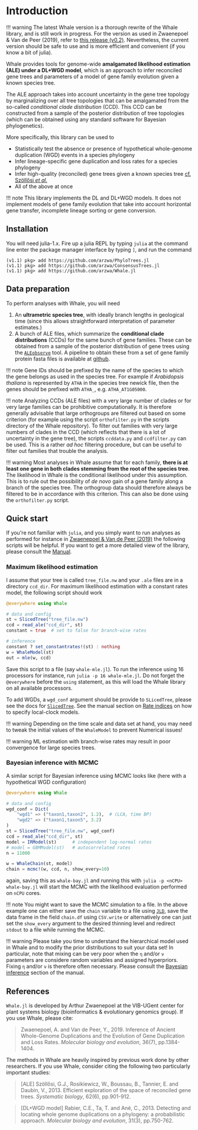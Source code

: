 
# Introduction

!!! warning
    The latest Whale version is a thorough rewrite of the Whale library, and is still work in progress. For the version as used in Zwaenepoel & Van de Peer (2019), refer to [this release (v0.2)](https://github.com/arzwa/Whale.jl/releases/tag/v0.2). Nevertheless, the current version should be safe to use and is more efficient and convenient (if you know a bit of julia).

Whale provides tools for genome-wide **amalgamated likelihood estimation (ALE) under a DL+WGD model**, which is an approach to infer reconciled gene trees and parameters of a model of gene family evolution given a known species tree.

The ALE approach takes into account uncertainty in the gene tree topology by marginalizing over all tree topologies that can be amalgamated from the so-called *conditional clade distribution* (CCD). This CCD can be constructed from a sample of the posterior distribution of tree topologies (which can be obtained using any standard software for Bayesian phylogenetics).

More specifically, this library can be used to

- Statistically test the absence or presence of hypothetical whole-genome duplication (WGD) events in a species phylogeny
- Infer lineage-specific gene duplication and loss rates for a species phylogeny
- Infer high-quality (reconciled) gene trees given a known species tree [cf. Szöllősi *et al.*](https://academic.oup.com/sysbio/article/64/1/e42/1634124)
- All of the above at once

!!! note
    This library implements the DL and DL+WGD models. It does not implement models of gene family evolution that take into account horizontal gene transfer, incomplete lineage sorting or gene conversion.

## Installation

You will need julia-1.x. Fire up a julia REPL by typing `julia` at the command line enter the package manager interface by typing `]`, and run the command

```julia-repl
(v1.1) pkg> add https://github.com/arzwa/PhyloTrees.jl
(v1.1) pkg> add https://github.com/arzwa/ConsensusTrees.jl
(v1.1) pkg> add https://github.com/arzwa/Whale.jl
```

## Data preparation

To perform analyses with Whale, you will need  

1. An **ultrametric species tree**, with ideally branch lengths in geological time (since this allows straightforward interpretation of parameter estimates.)
2. A bunch of ALE files, which summarize the **conditional clade distributions** (CCDs) for the same bunch of gene families. These can be obtained from a sample of the posterior distribution of gene trees using the [`ALEobserve`](https://github.com/ssolo/ALE) tool. A pipeline to obtain these from a set of gene family protein fasta files is available at [github](https://github.com/arzwa/whaleprep).

!!! note
    Gene IDs should be prefixed by the name of the species to which the gene belongs as used in the species tree. For example if *Arabidopsis thaliana* is represented by `ATHA` in the species tree newick file, then the genes should be prefixed with `ATHA_`, e.g. `ATHA_AT1G05000`.

!!! note
    Analyzing CCDs (ALE files) with a very large number of clades or for very large families can be prohibitive computationally. It is therefore generally advisable that large orthogroups are filtered out based on some criterion (for example using the script `orthofilter.py` in the scripts directory of the Whale repository). To filter out families with very large numbers of clades in the CCD (which reflects that there is a lot of uncertainty in the gene tree), the scripts `ccddata.py` and `ccdfilter.py` can be used. This is a rather *ad hoc* filtering procedure, but can be useful to filter out families that trouble the analysis.

!!! warning
    Most analyses in Whale assume that for each family, **there is at least one gene in both clades stemming from the root of the species tree**. The likelihood in Whale is the conditional likelihood under this assumption. This is to rule out the possibility of *de novo* gain of a gene family along a branch of the species tree. The orthogroup data should therefore always be filtered to be in accordance with this criterion. This can also be done using the `orthofilter.py` script.

## Quick start

If you're not familiar with `julia`, and you simply want to run analyses as performed for instance in [Zwaenepoel & Van de Peer (2019)](https://academic.oup.com/mbe/advance-article/doi/10.1093/molbev/msz088/5475503) the following scripts will be helpful. If you want to get a more detailed view of the library, please consult the [Manual](@ref).

### Maximum likelihood estimation

I assume that your tree is called `tree_file.nw` and your `.ale` files are in a directory `ccd_dir`. For maximum likelihood estimation with a constant rates model, the following script should work

```julia
@everywhere using Whale

# data and config
st = SlicedTree("tree_file.nw")
ccd = read_ale("ccd_dir", st)
constant = true  # set to false for branch-wise rates

# inference
constant ? set_constantrates!(st) : nothing
w = WhaleModel(st)
out = mle(w, ccd)
```

Save this script to a file (say `whale-mle.jl`). To run the inference using 16 processors for instance, run `julia -p 16 whale-mle.jl`. Do not forget the `@everywhere` before the `using` statement, as this will load the Whale library on all available processors.

To add WGDs, a `wgd_conf` argument should be provide to `SLicedTree`, please see the docs for [`SlicedTree`](@ref). See the manual section on [Rate indices](@ref) on how to specify local-clock models.

!!! warning
    Depending on the time scale and data set at hand, you may need to tweak the initial values of the `WhaleModel` to prevent Numerical issues!

!!! warning
    ML estimation with branch-wise rates may result in poor convergence for large species trees.

### Bayesian inference with MCMC

A similar script for Bayesian inference using MCMC looks like (here with a hypothetical WGD configuration)

```julia
@everywhere using Whale

# data and config
wgd_conf = Dict(
    "wgd1" => ("taxon1,taxon2", 1.2),  # (LCA, time BP)
    "wgd2" => ("taxon1,taxon5", 3.2)
)
st = SlicedTree("tree_file.nw", wgd_conf)
ccd = read_ale("ccd_dir", st)
model = IRModel(st)      # independent log-normal rates
# model = GBMModel(st)   # autocorrelated rates
n = 11000

w = WhaleChain(st, model)
chain = mcmc!(w, ccd, n, show_every=10)
```

again, saving this as `whale-bay.jl` and running this with `julia -p <nCPU> whale-bay.jl` will start the MCMC with the likelihood evaluation performed on `nCPU` cores.

!!! note
    You might want to save the MCMC simulation to a file. In the above example one can either save the `chain` variable to a file using [`JLD`](https://github.com/JuliaIO/JLD.jl), save the data frame in the field `chain.df` using `CSV.write` or alternatively one can just set the `show_every` argument to the desired thinning level and  redirect `stdout` to a file while running the MCMC.

!!! warning
    Please take you time to understand the hierarchical model used in Whale and to modify the prior distributions to suit your data set! In particular, note that mixing can be very poor when the `η` and/or `ν` parameters are considere random variables and assigned hyperpriors. Fixing `η` and/or `ν` is therefore often necessary. Please consult the [Bayesian inference](@ref) section of the manual. 

## References

`Whale.jl` is developed by Arthur Zwaenepoel at the VIB-UGent center for plant
systems biology (bioinformatics & evolutionary genomics group). If you use
Whale, please cite:

>Zwaenepoel, A. and Van de Peer, Y., 2019. Inference of Ancient Whole-Genome Duplications and the Evolution of Gene Duplication and Loss Rates. *Molecular biology and evolution*, 36(7), pp.1384-1404.

The methods in Whale are heavily inspired by previous work done by other researchers. If you use Whale, consider citing the following two particularly important studies:

>[ALE] Szöllősi, G.J., Rosikiewicz, W., Boussau, B., Tannier, E. and Daubin, V., 2013. Efficient exploration of the space of reconciled gene trees. *Systematic biology*, 62(6), pp.901-912.

>[DL+WGD model] Rabier, C.E., Ta, T. and Ané, C., 2013. Detecting and locating whole genome duplications on a phylogeny: a probabilistic approach. *Molecular biology and evolution*, 31(3), pp.750-762.
